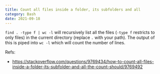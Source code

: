 ```yaml
---
title: Count all files inside a folder, its subfolders and all
category: Bash
date: 2021-09-18
---
```


`find . -type f | wc -l` will recursively list all the files (`-type f` restricts to only files) in the current directory (replace `.` with your path). The output of this is piped into `wc -l` which will count the number of lines.

Refs:

- https://stackoverflow.com/questions/9769434/how-to-count-all-files-inside-a-folder-its-subfolder-and-all-the-count-should/9769492
